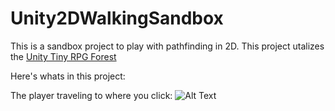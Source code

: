 # Unity2DWalkingSandbox
This is a sandbox project to play with pathfinding in 2D.
This project utalizes the [Unity Tiny RPG Forest](https://assetstore.unity.com/packages/2d/characters/tiny-rpg-forest-114685)

Here's whats in this project:

The player traveling to where you click:
![Alt Text](https://media.githubusercontent.com/media/andpeterson/Unity2DNavMeshSandbox/master/ExcitingGifs/Walking.gif)